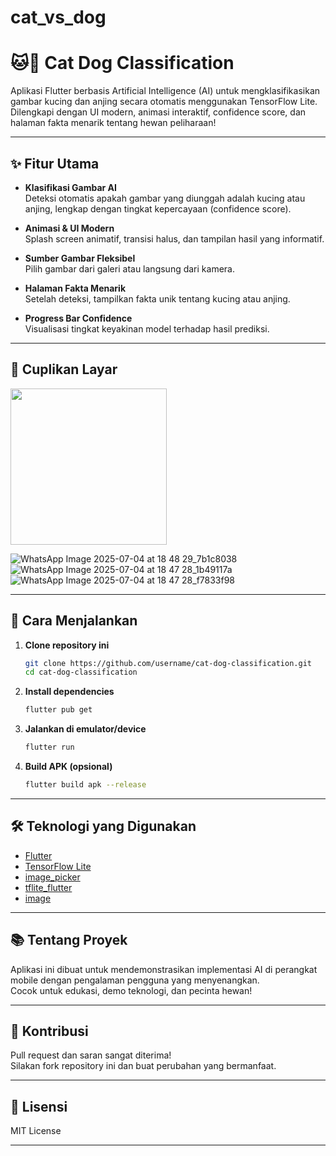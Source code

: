 # cat_vs_dog


# 🐱🐶 Cat Dog Classification

Aplikasi Flutter berbasis Artificial Intelligence (AI) untuk mengklasifikasikan gambar kucing dan anjing secara otomatis menggunakan TensorFlow Lite.  
Dilengkapi dengan UI modern, animasi interaktif, confidence score, dan halaman fakta menarik tentang hewan peliharaan!

---

## ✨ Fitur Utama

- **Klasifikasi Gambar AI**  
  Deteksi otomatis apakah gambar yang diunggah adalah kucing atau anjing, lengkap dengan tingkat kepercayaan (confidence score).

- **Animasi & UI Modern**  
  Splash screen animatif, transisi halus, dan tampilan hasil yang informatif.

- **Sumber Gambar Fleksibel**  
  Pilih gambar dari galeri atau langsung dari kamera.

- **Halaman Fakta Menarik**  
  Setelah deteksi, tampilkan fakta unik tentang kucing atau anjing.

- **Progress Bar Confidence**  
  Visualisasi tingkat keyakinan model terhadap hasil prediksi.

---

## 📸 Cuplikan Layar

<img src="https://user-images.githubusercontent.com/your-screenshot-1.pn](https://github.com/user-attachments/assets/d0bc8185-b9b2-46dd-8b09-62f61cc330db" width="250"/>


![WhatsApp Image 2025-07-04 at 18 48 29_7b1c8038](https://github.com/user-attachments/assets/d0bc8185-b9b2-46dd-8b09-62f61cc330db)
![WhatsApp Image 2025-07-04 at 18 47 28_1b49117a](https://github.com/user-attachments/assets/0ec67f68-e32d-40e3-87f4-db3a97036069)
![WhatsApp Image 2025-07-04 at 18 47 28_f7833f98](https://github.com/user-attachments/assets/41c9011b-8e85-4b2c-aecd-221a58312c79)

---

## 🚀 Cara Menjalankan

1. **Clone repository ini**
    ```bash
    git clone https://github.com/username/cat-dog-classification.git
    cd cat-dog-classification
    ```

2. **Install dependencies**
    ```bash
    flutter pub get
    ```

3. **Jalankan di emulator/device**
    ```bash
    flutter run
    ```

4. **Build APK (opsional)**
    ```bash
    flutter build apk --release
    ```

---

## 🛠️ Teknologi yang Digunakan

- [Flutter](https://flutter.dev/)
- [TensorFlow Lite](https://www.tensorflow.org/lite)
- [image_picker](https://pub.dev/packages/image_picker)
- [tflite_flutter](https://pub.dev/packages/tflite_flutter)
- [image](https://pub.dev/packages/image)

---

## 📚 Tentang Proyek

Aplikasi ini dibuat untuk mendemonstrasikan implementasi AI di perangkat mobile dengan pengalaman pengguna yang menyenangkan.  
Cocok untuk edukasi, demo teknologi, dan pecinta hewan!

---

## 🤝 Kontribusi

Pull request dan saran sangat diterima!  
Silakan fork repository ini dan buat perubahan yang bermanfaat.

---

## 📄 Lisensi

MIT License

---

